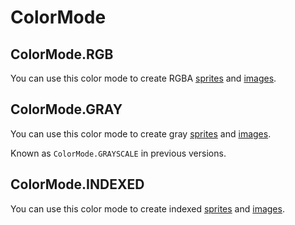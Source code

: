 # ColorMode

## ColorMode.RGB

You can use this color mode to create RGBA
[sprites](sprite.md#sprite) and [images](image.md#image).

## ColorMode.GRAY

You can use this color mode to create gray
[sprites](sprite.md#sprite) and [images](image.md#image).

Known as `ColorMode.GRAYSCALE` in previous versions.

## ColorMode.INDEXED

You can use this color mode to create indexed
[sprites](sprite.md#sprite) and [images](image.md#image).
